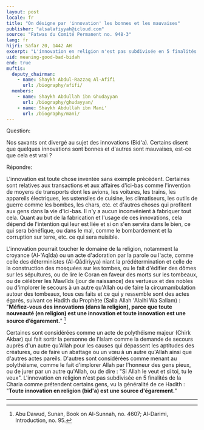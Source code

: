 ```yaml
---
layout: post
locale: fr
title: "On désigne par 'innovation' les bonnes et les mauvaises"
publisher: "alsalafiyyah@icloud.com"
source: "Fatwas du Comité Permanent no. 948-3"
lang: fr
hijri: Safar 20, 1442 AH
excerpt: "L'innovation en religion n'est pas subdivisée en 5 finalités de la Charia comme prétendent certains gens, vu la généralité de ce Hadith: Toute innovation en religion (bid'a) est une source d'égarement."
uid: meaning-good-bad-bidah
end: true
muftis:
  deputy_chairman:
    - name: Shaykh Abdul-Razzaq Al-Afifi
      url: /biography/afifi/
  members: 
    - name: Shaykh Abdullah ibn Ghudayyan
      url: /biography/ghudayyan/
    - name: Shaykh Abdullah ibn Mani'
      url: /biography/mani/
---
```


Question:

Nos savants ont divergé au sujet des innovations (Bid'a). Certains disent que quelques innovations sont bonnes et d'autres sont mauvaises, est-ce que cela est vrai ?

Répondre:

L'innovation est toute chose inventée sans exemple précédent. Certaines sont relatives aux transactions et aux affaires d'ici-bas comme l'invention de moyens de transports dont les avions, les voitures, les trains, les appareils électriques, les ustensiles de cuisine, les climatiseurs, les outils de guerre comme les bombes, les chars, etc. et d'autres choses qui profitent aux gens dans la vie d'ici-bas. Il n'y a aucun inconvénient à fabriquer tout cela. Quant au but de la fabrication et l'usage de ces innovations, cela dépend de l'intention qui leur est liée et si on s'en servira dans le bien, ce qui sera bénéfique, ou dans le mal, comme le bombardement et la corruption sur terre, etc. ce qui sera nuisible.

L'innovation pourrait toucher le domaine de la religion, notamment la croyance (Al-'Aqîda) ou un acte d'adoration par la parole ou l'acte, comme celle des déterministes (Al-Qâdiriyya) niant la prédétermination et celle de la construction des mosquées sur les tombes, ou le fait d'édifier des dômes sur les sépultures, ou de lire le Coran en faveur des morts sur les tombeaux, ou de célébrer les Mawlîds (jour de naissance) des vertueux et des nobles ou d'implorer le secours à un autre qu'Allah ou de faire la circumambulation autour des tombeaux, tous ces faits et ce qui y ressemble sont des actes égarés, suivant ce Hadith du Prophète (Salla Allah 'Alaihi Wa Sallam) : "**Méfiez-vous des innovations (dans la religion), parce que toute nouveauté (en religion) est une innovation et toute innovation est une source d’égarement.**" [^1] 

Certaines sont considérées comme un acte de polythéisme majeur (Chirk Akbar) qui fait sortir la personne de l'Islam comme la demande de secours auprès d'un autre qu'Allah pour les causes qui dépassent les aptitudes des créatures, ou de faire un abattage ou un vœu à un autre qu'Allah ainsi que d'autres actes pareils. D'autres sont considérées comme menant au polythéisme, comme le fait d'implorer Allah par l'honneur des gens pieux, ou de jurer par un autre qu'Allah, ou de dire : "Si Allah le veut et si toi, tu le veux". L'innovation en religion n'est pas subdivisée en 5 finalités de la Charia comme prétendent certains gens, vu la généralité de ce Hadith : "**Toute innovation en religion (bid'a) est une source d'égarement.**"

---

[^1]: Abu Dawud, Sunan, Book on Al-Sunnah, no. 4607; Al-Darimi, Introduction, no. 95.
